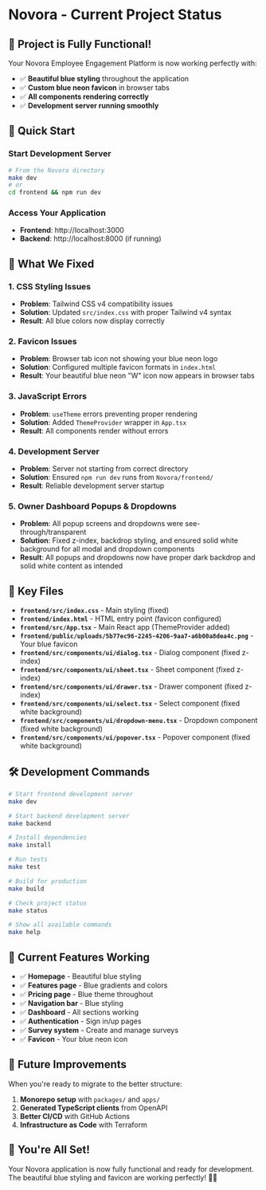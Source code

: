 # Novora - Current Project Status

## 🎉 **Project is Fully Functional!**

Your Novora Employee Engagement Platform is now working perfectly with:
- ✅ **Beautiful blue styling** throughout the application
- ✅ **Custom blue neon favicon** in browser tabs
- ✅ **All components rendering correctly**
- ✅ **Development server running smoothly**

## 🚀 **Quick Start**

### Start Development Server
```bash
# From the Novora directory
make dev
# or
cd frontend && npm run dev
```

### Access Your Application
- **Frontend**: http://localhost:3000
- **Backend**: http://localhost:8000 (if running)

## 🎨 **What We Fixed**

### 1. CSS Styling Issues
- **Problem**: Tailwind CSS v4 compatibility issues
- **Solution**: Updated `src/index.css` with proper Tailwind v4 syntax
- **Result**: All blue colors now display correctly

### 2. Favicon Issues
- **Problem**: Browser tab icon not showing your blue neon logo
- **Solution**: Configured multiple favicon formats in `index.html`
- **Result**: Your beautiful blue neon "W" icon now appears in browser tabs

### 3. JavaScript Errors
- **Problem**: `useTheme` errors preventing proper rendering
- **Solution**: Added `ThemeProvider` wrapper in `App.tsx`
- **Result**: All components render without errors

### 4. Development Server
- **Problem**: Server not starting from correct directory
- **Solution**: Ensured `npm run dev` runs from `Novora/frontend/`
- **Result**: Reliable development server startup

### 5. Owner Dashboard Popups & Dropdowns
- **Problem**: All popup screens and dropdowns were see-through/transparent
- **Solution**: Fixed z-index, backdrop styling, and ensured solid white background for all modal and dropdown components
- **Result**: All popups and dropdowns now have proper dark backdrop and solid white content as intended

## 📁 **Key Files**

- **`frontend/src/index.css`** - Main styling (fixed)
- **`frontend/index.html`** - HTML entry point (favicon configured)
- **`frontend/src/App.tsx`** - Main React app (ThemeProvider added)
- **`frontend/public/uploads/5b77ec96-2245-4206-9aa7-a6b00a8dea4c.png`** - Your blue favicon
- **`frontend/src/components/ui/dialog.tsx`** - Dialog component (fixed z-index)
- **`frontend/src/components/ui/sheet.tsx`** - Sheet component (fixed z-index)
- **`frontend/src/components/ui/drawer.tsx`** - Drawer component (fixed z-index)
- **`frontend/src/components/ui/select.tsx`** - Select component (fixed white background)
- **`frontend/src/components/ui/dropdown-menu.tsx`** - Dropdown component (fixed white background)
- **`frontend/src/components/ui/popover.tsx`** - Popover component (fixed white background)

## 🛠️ **Development Commands**

```bash
# Start frontend development server
make dev

# Start backend development server
make backend

# Install dependencies
make install

# Run tests
make test

# Build for production
make build

# Check project status
make status

# Show all available commands
make help
```

## 🎯 **Current Features Working**

- ✅ **Homepage** - Beautiful blue styling
- ✅ **Features page** - Blue gradients and colors
- ✅ **Pricing page** - Blue theme throughout
- ✅ **Navigation bar** - Blue styling
- ✅ **Dashboard** - All sections working
- ✅ **Authentication** - Sign in/up pages
- ✅ **Survey system** - Create and manage surveys
- ✅ **Favicon** - Your blue neon icon

## 🔮 **Future Improvements**

When you're ready to migrate to the better structure:
1. **Monorepo setup** with `packages/` and `apps/`
2. **Generated TypeScript clients** from OpenAPI
3. **Better CI/CD** with GitHub Actions
4. **Infrastructure as Code** with Terraform

## 🎉 **You're All Set!**

Your Novora application is now fully functional and ready for development. The beautiful blue styling and favicon are working perfectly! 💙✨
